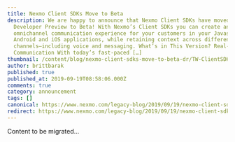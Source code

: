 ```yaml
---
title: Nexmo Client SDKs Move to Beta
description: We are happy to announce that Nexmo Client SDKs have moved from
  Developer Preview to Beta! With Nexmo’s Client SDKs you can create an
  omnichannel communication experience for your customers in your Javascript,
  Android and iOS applications, while retaining context across different
  channels—including voice and messaging. What’s in This Version? Real-time
  Communication With today’s fast-paced […]
thumbnail: /content/blog/nexmo-client-sdks-move-to-beta-dr/TW-ClientSDKsBeta.png
author: brittbarak
published: true
published_at: 2019-09-19T08:58:06.000Z
comments: true
category: announcement
tags: []
canonical: https://www.nexmo.com/legacy-blog/2019/09/19/nexmo-client-sdks-move-to-beta-dr
redirect: https://www.nexmo.com/legacy-blog/2019/09/19/nexmo-client-sdks-move-to-beta-dr
---
```


Content to be migrated...
